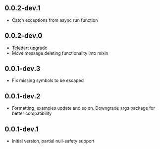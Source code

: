 ## 0.0.2-dev.1

- Catch exceptions from async run function 

## 0.0.2-dev.0

- Teledart upgrade
- Move message deleting functionality into mixin


## 0.0.1-dev.3

- Fix missing symbols to be escaped

## 0.0.1-dev.2

- Formatting, examples update and so on. Downgrade args package for better compatibility

## 0.0.1-dev.1

- Initial version, partial null-safety support
